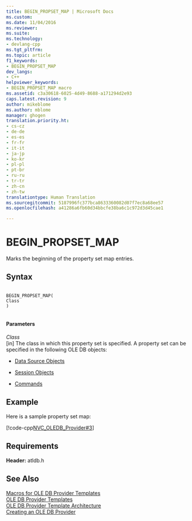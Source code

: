 ```yaml
---
title: BEGIN_PROPSET_MAP | Microsoft Docs
ms.custom: 
ms.date: 11/04/2016
ms.reviewer: 
ms.suite: 
ms.technology:
- devlang-cpp
ms.tgt_pltfrm: 
ms.topic: article
f1_keywords:
- BEGIN_PROPSET_MAP
dev_langs:
- C++
helpviewer_keywords:
- BEGIN_PROPSET_MAP macro
ms.assetid: c3a30618-6025-4d49-8688-a171294d2e93
caps.latest.revision: 9
author: mikeblome
ms.author: mblome
manager: ghogen
translation.priority.ht:
- cs-cz
- de-de
- es-es
- fr-fr
- it-it
- ja-jp
- ko-kr
- pl-pl
- pt-br
- ru-ru
- tr-tr
- zh-cn
- zh-tw
translationtype: Human Translation
ms.sourcegitcommit: 5187996fc377bca8633360082d07f7ec8a68ee57
ms.openlocfilehash: a41286a6fb60d34bbcfe38ba6c1c972d3d45cae1

---
```

# BEGIN_PROPSET_MAP
Marks the beginning of the property set map entries.  
  
## Syntax  
  
```  
  
BEGIN_PROPSET_MAP(  
Class   
)  
  
```  
  
#### Parameters  
 *Class*  
 [in] The class in which this property set is specified. A property set can be specified in the following OLE DB objects:  
  
-   [Data Source Objects](https://msdn.microsoft.com/en-us/library/ms721278.aspx)  
  
-   [Session Objects](https://msdn.microsoft.com/en-us/library/ms711572.aspx)  
  
-   [Commands](https://msdn.microsoft.com/en-us/library/ms724608.aspx)  
  
## Example  
 Here is a sample property set map:  
  
 [!code-cpp[NVC_OLEDB_Provider#3](../../data/oledb/codesnippet/cpp/begin-propset-map_1.h)]  
  
## Requirements  
 **Header:** atldb.h  
  
## See Also  
 [Macros for OLE DB Provider Templates](../../data/oledb/macros-for-ole-db-provider-templates.md)   
 [OLE DB Provider Templates](../../data/oledb/ole-db-provider-templates-cpp.md)   
 [OLE DB Provider Template Architecture](../../data/oledb/ole-db-provider-template-architecture.md)   
 [Creating an OLE DB Provider](../../data/oledb/creating-an-ole-db-provider.md)


<!--HONumber=Jan17_HO1-->



